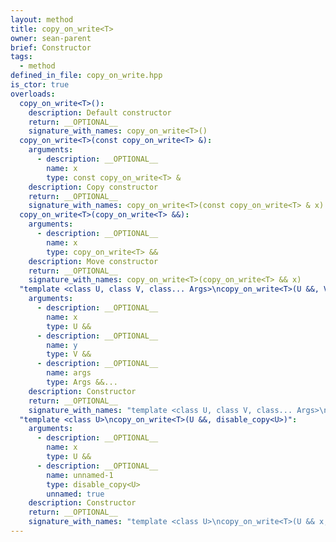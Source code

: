 ```yaml
---
layout: method
title: copy_on_write<T>
owner: sean-parent
brief: Constructor
tags:
  - method
defined_in_file: copy_on_write.hpp
is_ctor: true
overloads:
  copy_on_write<T>():
    description: Default constructor
    return: __OPTIONAL__
    signature_with_names: copy_on_write<T>()
  copy_on_write<T>(const copy_on_write<T> &):
    arguments:
      - description: __OPTIONAL__
        name: x
        type: const copy_on_write<T> &
    description: Copy constructor
    return: __OPTIONAL__
    signature_with_names: copy_on_write<T>(const copy_on_write<T> & x)
  copy_on_write<T>(copy_on_write<T> &&):
    arguments:
      - description: __OPTIONAL__
        name: x
        type: copy_on_write<T> &&
    description: Move constructor
    return: __OPTIONAL__
    signature_with_names: copy_on_write<T>(copy_on_write<T> && x)
  "template <class U, class V, class... Args>\ncopy_on_write<T>(U &&, V &&, Args &&...)":
    arguments:
      - description: __OPTIONAL__
        name: x
        type: U &&
      - description: __OPTIONAL__
        name: y
        type: V &&
      - description: __OPTIONAL__
        name: args
        type: Args &&...
    description: Constructor
    return: __OPTIONAL__
    signature_with_names: "template <class U, class V, class... Args>\ncopy_on_write<T>(U && x, V && y, Args &&... args)"
  "template <class U>\ncopy_on_write<T>(U &&, disable_copy<U>)":
    arguments:
      - description: __OPTIONAL__
        name: x
        type: U &&
      - description: __OPTIONAL__
        name: unnamed-1
        type: disable_copy<U>
        unnamed: true
    description: Constructor
    return: __OPTIONAL__
    signature_with_names: "template <class U>\ncopy_on_write<T>(U && x, disable_copy<U>)"
---
```

